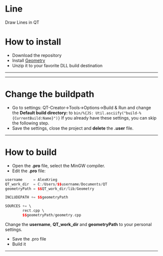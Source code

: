 # Line
Draw Lines in QT

# How to install
* Download the repository
* Install [Geometry](https://github.com/KROIA/Geometry) 
* Unzip it to your favorite DLL build destination
***
***
# Change the buildpath
* Go to settings:
QT-Creator->Tools->Options->Build & Run
and change the **Default build directory:** to
`
bin/%{JS: Util.asciify("build-%{CurrentBuild:Name}")}
`
If you already have these settings, you can skip the following step.
* Save the settings, close the project and **delete** the **.user** file.
***
# How to build
* Open the **.pro** file, select the MinGW compiler.
* Edit the **.pro** file:
```c++
username     = AlexKrieg
QT_work_dir  = C:/Users/$$username/Documents/QT
geometryPath = $$QT_work_dir/lib/Geometry

INCLUDEPATH += $$geometryPath

SOURCES += \
        rect.cpp \
        $$geometryPath/geometry.cpp
```
Change the **username**, **QT_work_dir** and **geometryPath** to your personal settings.
* Save the .pro file
* Build it
***

